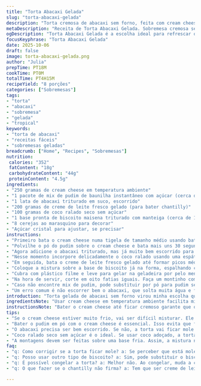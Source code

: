 ```yaml
---
title: "Torta Abacaxi Gelada"
slug: "torta-abacaxi-gelada"
description: "Torta cremosa de abacaxi sem forno, feita com cream cheese e mix de pudim, incorporando abacaxi triturado escorrido para evitar excesso de líquido. A inclusão do coco ralado dá uma textura diferenciada, quebrando a doçura e adicionando um toque tropical. Crosta crocante de biscoito tipo maisena substitui graham cracker, comum aqui no Brasil, para aproximar ao paladar local. Receita testada com diferentes dicas para acertar ponto, evitar torta mole e facilitar montagem. Recomendo gelar bem para firmar e dar sabor intenso. Dá oito porções generosas, ótima para sobremesas em dias quentes ou eventos improvisados. Equilibrada em calorias e bem saborosa com o toque da cereja ao marasquino por cima, que vira charme visual."
metaDescription: "Receita de Torta Abacaxi Gelada. Sobremesa cremosa sem forno, perfeita para dias quentes."
ogDescription: "Torta Abacaxi Gelada é a escolha ideal para refrescar os dias quentes com seu sabor tropical e cremosidade numa versão sem forno."
focusKeyphrase: "Torta Abacaxi Gelada"
date: 2025-10-06
draft: false
image: torta-abacaxi-gelada.png
author: "Julia"
prepTime: PT18M
cookTime: PT0M
totalTime: PT4H15M
recipeYield: "8 porções"
categories: ["Sobremesas"]
tags:
- "torta"
- "abacaxi"
- "sobremesa"
- "gelada"
- "tropical"
keywords:
- "torta de abacaxi"
- "receitas fáceis"
- "sobremesas geladas"
breadcrumb: ["Home", "Recipes", "Sobremesas"]
nutrition: 
 calories: "352"
 fatContent: "18g"
 carbohydrateContent: "44g"
 proteinContent: "4.5g"
ingredients:
- "250 gramas de cream cheese em temperatura ambiente"
- "1 pacote de mix de pudim de baunilha instantâneo com açúcar (cerca de 60 gramas)"
- "1 lata de abacaxi triturado em suco, escorrido"
- "200 gramas de creme de leite fresco gelado (para bater chantilly)"
- "100 gramas de coco ralado seco sem açúcar"
- "1 base pronta de biscoito maisena triturado com manteiga (cerca de 150 gramas total)"
- "8 cerejas ao marasquino para decorar"
- "Açúcar cristal para ajustar, se precisar"
instructions:
- "Primeiro bata o cream cheese numa tigela de tamanho médio usando batedeira com batedor em velocidade média-alta, uns 35 segundos até ficar cremoso, sem caroços. Se estiver frio demais, bate mal e fica grumoso; precisa estar maleável, quase em ponto de pomada."
- "Polvilhe o pó do pudim sobre o cream cheese e bata mais uns 30 segundos até misturar bem. Isso evita que o pudim forme pelotas e garante cremosidade uniforme."
- "Agora adicione o abacaxi triturado, mas já muito bem escorrido para que a torta não fique aguada. Misture na velocidade baixa só até incorporar tudo e sentir que a massa fica mais densa, quase cremosa tipo mousse firme."
- "Nesse momento incorpore delicadamente o coco ralado usando uma espátula, fazendo movimentos leves para não perder ar no creme. O coco traz sabor e quebradeira boa que junta com o abacaxi, dá outra vida à receita tradicional."
- "Em seguida, bata o creme de leite fresco gelado até formar picos médios firmes (só pausas para checar textura). Evite bater demais para não virar manteiga. Dobre o chantilly suavemente no creme principal com cuidado para não esvaziar tudo."
- "Coloque a mistura sobre a base de biscoito já na forma, espalhando com uma espátula para não deixar buracos. A crosta pode ser feita triturando biscoito maisena com manteiga derretida; aperta na forma até firmar bem a base."
- "Cubra com plástico filme e leve para gelar na geladeira por pelo menos 4 horas até ficar bem firme e fácil de cortar. Gelar pouco deixa mousse mole; gelar demais endurece demais a base, ataque o ponto do meio termo."
- "Na hora de servir, corte em oito fatias iguais. Faça um montinho com o restante do chantilly fresco, e coloque uma cereja vermelha ao marasquino no topo de cada fatia como enfeite, serve, que chama atenção e refresca o paladar."
- "Caso não encontre mix de pudim, pode substituir por pó para pudim sem açúcar e adoçar com 2 colheres de sopa de açúcar cristal. O segredo é acertar textura e firmeza para mimetizar o resultado original e sem forno."
- "Um erro comum é não escorrer bem o abacaxi, que solta muita água e faz a torta ficar mole e empapada. O creme de leite deve estar bem gelado para bater chantilly firme, caso contrário a torta perde corpo."
introduction: "Torta gelada de abacaxi sem forno virou minha escolha quase certa para aquelas festas improvisadas ou quando o calor aperta tipo aqui no verão carioca. O segredo está na mistura do cream cheese com pudim de baunilha e abacaxi bem drenado, que permite montar uma sobremesa que não pede forno, com textura densa e cremosa. No primeiro teste usei base americana de biscoito tipo graham cracker, mas no Brasil adaptei com biscoito maisena – já testei várias marcas até achar a consistência firme para segurar o recheio. Add coco ralado na mistura para um toque que quebra a doçura e traz outra dimensão. Fácil de montar, serei sincero: paciência pra gelar é chave. Nada sai de geladeira quente, lembra sempre."
ingredientsNote: "Usar cream cheese em temperatura ambiente facilita misturar com menos esforço e evita pedaços duros. Mix de pudim instantâneo de baunilha funciona porque já tem fécula e açúcar, garantindo firmeza. Se usar pó de pudim sem açúcar, lembre-se de balancear a doçura à parte para não ficar sem graça ou enjoativo. O abacaxi triturado deve ser escorrido com uma peneira ou mesmo com pano limpo, para tirar todo excesso de suco, que se não, afoga o creme. Coco ralado sem açúcar dá a textura, não substitua por coco adoçado para não ficar muito doce. Creme de leite para chantilly precisa estar muito gelado; geladeira aberta pode comprometer ponto. Biscoito maisena é mais comum e acessível que graham cracker aqui; substitua por bolacha de aveia para versão mais rústica."
instructionsNote: "Bater o cream cheese até ficar cremoso garante que o mix de pudim incorpore direito, evitando bolinhas. Misture lentamente o abacaxi na velocidade baixa para evitar provocar calor no creme ou dosar líquido. Incorporar o coco ralado suavemente com a espátula mantém a aeração do chantilly que depois entra. Para bater chantilly, observe o ponto siciliano médio – textura encorpada, mas ainda maleável que cubra colheres. Montar sobre base que esteja fria evita que o recheio derreta antes de gelar. Respeitar o tempo na geladeira possibilita a gelificação do pudim junto com a mistura, deixando torta firme para cortar e com textura para encher boca. Na hora de servir, o chantilly fresco e a cereja marcam contraste visual e refrescância no conjunto. Evite congelar; muda consistência e sabor. Tenha paciência com geladeira; não adianta pressa."
tips:
- "Se o cream cheese estiver muito frio, vai ser difícil misturar. Ele precisa ficar maleável, quase em ponto de pomada. Deixe em temperatura ambiente antes."
- "Bater o pudim em pó com o cream cheese é essencial. Isso evita que forme aquelas bolinhas indesejadas. Misture e observe a textura, tem que ficar homogênea."
- "O abacaxi precisa ser bem escorrido. Se não, a torta vai ficar mole. Use uma peneira e depois pressione um pouco para tirar o excesso. Muita água estraga tudo."
- "Coco ralado seco sem açúcar é o ideal. Se usar coco adoçado, a torta vai ficar enjoativa. O coco traz uma textura e quebradeira que combina com o abacaxi."
- "A montagens devem ser feitas sobre uma base fria. Assim, a mistura não derrete antes de firmar. Mantenha tudo na geladeira enquanto trabalha."
faq:
- "q: Como corrigir se a torta ficar mole? a: Se perceber que está mole, um truque é colocar um pouco mais de pudim em pó. Isso ajuda a firmar a mistura. O abacaxi tem que estar escorrido."
- "q: Posso usar outro tipo de biscoito? a: Sim, pode substituir o biscoito maisena por bolacha de aveia. Isso dá uma versão mais rústica. O importante é a textura da base."
- "q: É possível congelar a torta? a: Melhor não. Ao congelar, muda a consistência e o sabor. Siga a receita à risca. Gelar é a melhor opção para textura."
- "q: O que fazer se o chantilly não firma? a: Tem que ser creme de leite bem gelado. Qualquer pausa na geladeira pode estragar a textura. Tente batê-lo mais devagar."

---
```

